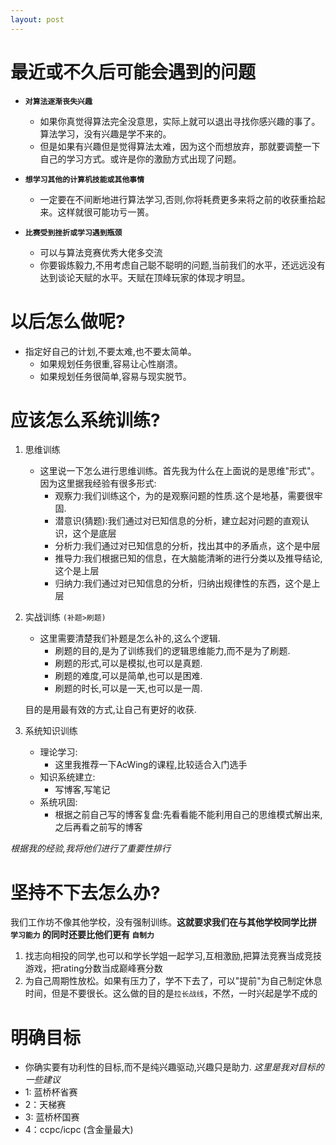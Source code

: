 ```yaml
---
layout: post
---
```



# 最近或不久后可能会遇到的问题
- **`对算法逐渐丧失兴趣`**
    - 如果你真觉得算法完全没意思，实际上就可以退出寻找你感兴趣的事了。算法学习，没有兴趣是学不来的。
    - 但是如果有兴趣但是觉得算法太难，因为这个而想放弃，那就要调整一下自己的学习方式。或许是你的激励方式出现了问题。

- **`想学习其他的计算机技能或其他事情`**
    - 一定要在不间断地进行算法学习,否则,你将耗费更多来将之前的收获重拾起来。这样就很可能功亏一篑。
- **`比赛受到挫折或学习遇到瓶颈`**
    - 可以与算法竞赛优秀大佬多交流
    - 你要锻炼毅力,不用考虑自己聪不聪明的问题,当前我们的水平，还远远没有达到谈论天赋的水平。天赋在顶峰玩家的体现才明显。

# 以后怎么做呢?
- 指定好自己的计划,不要太难,也不要太简单。
  - 如果规划任务很重,容易让心性崩溃。
  - 如果规划任务很简单,容易与现实脱节。


# 应该怎么系统训练?
1. 思维训练
    - 这里说一下怎么进行思维训练。首先我为什么在上面说的是思维"形式"。因为这里据我经验有很多形式:
      - 观察力:我们训练这个，为的是观察问题的性质.这个是地基，需要很牢固.
      - 潜意识(猜题):我们通过对已知信息的分析，建立起对问题的直观认识，这个是底层
      - 分析力:我们通过对已知信息的分析，找出其中的矛盾点，这个是中层
      - 推导力:我们根据已知的信息，在大脑能清晰的进行分类以及推导结论,这个是上层 
      - 归纳力:我们通过对已知信息的分析，归纳出规律性的东西，这个是上层
  

  
2. 实战训练 `(补题>刷题)`
    - 这里需要清楚我们补题是怎么补的,这么个逻辑.
      - 刷题的目的,是为了训练我们的逻辑思维能力,而不是为了刷题.
      - 刷题的形式,可以是模拟,也可以是真题.
      - 刷题的难度,可以是简单,也可以是困难.
      - 刷题的时长,可以是一天,也可以是一周.



    目的是用最有效的方式,让自己有更好的收获.
3. 系统知识训练
    - 理论学习:
      - 这里我推荐一下AcWing的课程,比较适合入门选手
    - 知识系统建立:
      - 写博客,写笔记
    - 系统巩固:
      - 根据之前自己写的博客复盘:先看看能不能利用自己的思维模式解出来,之后再看之前写的博客
  
*根据我的经验,我将他们进行了重要性排行*

# 坚持不下去怎么办?
    
我们工作坊不像其他学校，没有强制训练。**这就要求我们在与其他学校同学比拼 `学习能力` 的同时还要比他们更有 `自制力`**
1. 找志向相投的同学,也可以和学长学姐一起学习,互相激励,把算法竞赛当成竞技游戏，把rating分数当成巅峰赛分数
2. 为自己周期性放松。如果有压力了，学不下去了，可以"提前"为自己制定休息时间，但是不要很长。这么做的目的是`拉长战线`，不然，一时兴起是学不成的

# 明确目标
- 你确实要有功利性的目标,而不是纯兴趣驱动,兴趣只是助力.
*这里是我对目标的一些建议*
- 1: 蓝桥杯省赛
- 2：天梯赛 
- 3: 蓝桥杯国赛
- 4：ccpc/icpc (含金量最大)
